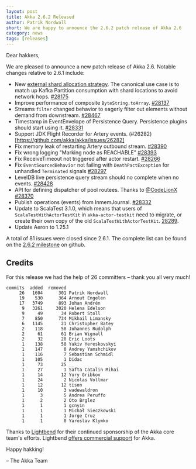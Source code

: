 ```yaml
---
layout: post
title: Akka 2.6.2 Released
author: Patrik Nordwall
short: We are happy to announce the 2.6.2 patch release of Akka 2.6
category: news
tags: [releases]
---
```


Dear hakkers,

We are pleased to announce a new patch release of Akka 2.6. Notable changes relative to 2.6.1 include:

* New [external shard allocation strategy](https://doc.akka.io/docs/akka/current/typed/cluster-sharding.html#external-shard-allocation). The canonical use case is to match up Kafka Partition consumption with shard locations to avoid network hops. [#28175](https://github.com/akka/akka/issues/28175)
* Improve performance of composite `ByteString.toArray`. [#28137](https://github.com/akka/akka/issues/28137)
* Streams `filter` changed behavior to eagerly filter out elements without demand from downstream. [#28467](https://github.com/akka/akka/pull/28467)
* Timestamp in EventEnvelope of Persistence Query. Persistence plugins should start using it. [#28331](https://github.com/akka/akka/issues/28331)
* Support JDK Flight Recorder for Artery events. (#26282)[https://github.com/akka/akka/issues/26282]
* Fix memory leak of restarting Artery outbound stream. [#28390](https://github.com/akka/akka/issues/28390)
* Fix wrong logging "Marking node as REACHABLE" [#28393](https://github.com/akka/akka/issues/28393)
* Fix ReceiveTimeout not triggered after actor restart. [#28266](https://github.com/akka/akka/issues/28266)
* Fix `EventSourcedBehavior` not failing with `DeathPactException` for unhandled `Terminated` signals [#28297](https://github.com/akka/akka/issues/28297)
* LevelDB live persistence query stream should no complete when no events. [#28428](https://github.com/akka/akka/issues/28428)
* API for defining dispatcher of pool routees. Thanks to [@CodeLionX](https://github.com/CodeLionX) [#28370](https://github.com/akka/akka/issues/28370)
* Publish operations (events) from InmemJournal. [#28332](https://github.com/akka/akka/pull/28332)
* Update to ScalaTest 3.1.0, which means that users of `ScalaTestWithActorTestKit` in `akka-actor-testkit` need to migrate, or create their own copy of the old `ScalaTestWithActorTestKit`. [28289](https://github.com/akka/akka/issues/28289).
* Update Aeron to 1.25.1 

A total of 81 issues were closed since 2.6.1. The complete list can be found on the [2.6.2 milestone](https://github.com/akka/akka/milestone/157?closed=1) on github.

## Credits

For this release we had the help of 26 committers – thank you all very much!

```
commits  added  removed
     26   1604      301 Patrik Nordwall
     19    530      364 Arnout Engelen
     17   3749      893 Johan Andrén
      9   3261     3020 Helena Edelson
      9     49       34 Robert Stoll
      7    850      734 Mikhail Limansky
      6   1145       21 Christopher Batey
      2    118       58 Johannes Rudolph
      2     61       61 Brian Wignall
      2     32       28 Eric Loots
      1    138       50 Yakiv Yereskovskyi
      1    147        0 Andrey Yamshchikov
      1    116        7 Sebastian Schmidl
      1    105        1 Didac
      1     73       25 __
      1     27        1 Safta Catalin Mihai
      1     14       12 Yury Gribkov
      1     24        2 Nicolas Vollmar
      1     12       12 tison
      1     10        3 wadewaldron
      1      3        5 Andrea Peruffo
      1      2        2 Oto Brglez
      1      1        1 gcnyin
      1      1        1 Michał Sieczkowski
      1      1        1 Jorge Cruz
      1      1        0 Yaroslav Klymko
```

Thanks to [Lightbend](https://www.lightbend.com/) for their continued sponsorship of the Akka core team's efforts. Lightbend [offers commercial support](https://www.lightbend.com/lightbend-platform-subscription) for Akka.

Happy hakking!

– The Akka Team
